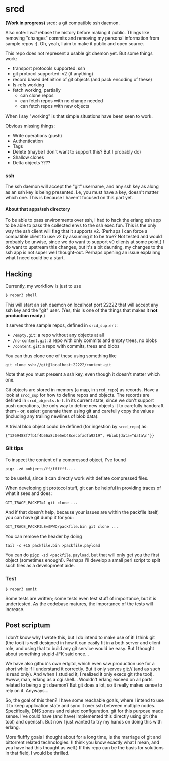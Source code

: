 srcd
====

**(Work in progress)** srcd: a git compatible ssh daemon.

Also note: I *will* rebase the history before making it public.
Things like removing "changes" commits and removing my personal
information from sample repos :). Oh, yeah, I aim to make it
public and open source.

This repo does not represent a usable git daemon yet. But some
things work:

 * transport protocols supported: ssh
 * git protocol supported: v2 (if anything)
 * record based definition of git objects (and pack encoding of these)
 * ls-refs working
 * fetch working, partially
   * can clone repos
   * can fetch repos with no change needed
   * can fetch repos with new objects

When I say "working" is that simple situations have been seen to work.

Obvious missing things:

 * Write operations (push)
 * Authentication
 * Tags
 * Delete (maybe I don't want to support this? But I probably do)
 * Shallow clones
 * Delta objects ????

### ssh

The ssh daemon will accept the "git" username, and any ssh key as
along as an ssh key is being presented. I.e, you must have a key,
doesn't matter which one. This is because I haven't focused on
this part yet.

#### About that apps/ssh directory

To be able to pass environments over ssh, I had to hack the erlang ssh
app to be able to pass the collected envs to the ssh exec fun. This is
the only way the ssh client will flag that it supports v2. (Perhaps I
can force a compatible client to use v2 by assuming it to be true? Not
tested and would probably be unwise, since we do want to support v0
clients at some point.) I do want to upstream this changes, but
it's a bit daunting, my changes to the ssh app is not super well
thought-out. Perhaps opening an issue explainng what I need could be a
start.

Hacking
-------

Currently, my workflow is just to use

    $ rebar3 shell

This will start an ssh daemon on localhost port 22222 that will
accept any ssh key and the "git" user. (Yes, this is one of the
things that makes it **not production ready**.)

It serves three sample repos, defined in `srcd_sup.erl`:

 * `/empty.git`: a repo without any objects at all
 * `/no-content.git`: a repo with only commits and empty trees,
                      no blobs
 * `/content.git`: a repo with commits, trees and blobs

You can thus clone one of these using something like

    git clone ssh://git@localhost:22222/content.git

Note that you must present a ssh key, even though it doesn't
matter which one.

Git objects are stored in memory (a map, in `srcd_repo`) as
records. Have a look at `srcd_sup` for how to define repos and
objects. The records are defined in `srcd_objects.hrl`.  In its
current state, since we don't support push operations, the only
way to define new objects it to carefully handcraft them - or,
easier: generate them using git and carefully copy the values
(including any trailing newlines of blob data).

A trivial blob object could be defined (for ingestion by
`srcd_repo`) as:

    {"1269488f7fb1f4b56a8c0e5eb48cecbfadfa9219", #blob{data="data\n"}}

### Git tips

To inspect the content of a compressed object, I've found

    pigz -zd <objects/ff/ffffff....

to be useful, since it can directly work with deflate compressed files.

When developing git protocol stuff, git can be helpful in providing
traces of what it sees and does:

    GIT_TRACE_PACKET=1 git clone ...

And if that doesn't help, because your issues are within the
packfile itself, you can have git dump it for you:

    GIT_TRACE_PACKFILE=$PWD/packfile.bin git clone ...

You can remove the header by doing

    tail -c +15 packfile.bin >packfile.payload

You can do `pigz -zd <packfile.payload`, but that will only get
you the first object (sometimes enough!). Perhaps I'll develop a
small perl script to split such files as a development aide.

### Test

    $ rebar3 eunit

Some tests are written; some tests even test stuff of importance,
but it is undertested. As the codebase matures, the importance of
the tests will increase.

Post scriptum
-------------
I don't know why I wrote this, but I do intend to make use of it!
I think git (the tool) is well designed in how it can easily fit
in a both server and client role, and using that to build any git
service would be easy. But I thought about something stupid JFK
said once...

We have also github's own erlgitd, which even saw production use
for a short while if I understand it correctly. But it only
serves git:// (and as such is read only). And when I studied it,
I realized it only execs git (the tool). Awww, man, erlang as a
cgi shell... Wouldn't erlang exceed on all parts related to being
a git daemon? But git does a lot, so it really makes sense to rely
on it. Anyways...

So, the goal of this then? I have some reachable goals, where I
intend to use it to keep application state and sync it over ssh
between multiple nodes. Specifically, DNS zones and related
configuration. git for this purpose made sense. I've could have
(and have) implemented this directly using git (the tool) and
openssh. But now I just wanted to try my hands on doing this with
erlang.

More flufffy goals I thought about for a long time, is the
marriage of git and bittorrent related technologies. (I think you
know exactly what I mean, and you have had this thought as well.)
If this repo can be the basis for solutions in that field, I
would be thrilled.
